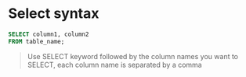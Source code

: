 # Select syntax

```sql
SELECT column1, column2
FROM table_name;
```
> Use SELECT keyword followed by the column names you want to SELECT, each column name is separated by a comma